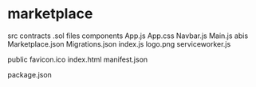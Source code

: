 # marketplace

src
  contracts
    .sol files
  components
    App.js
    App.css
    Navbar.js
    Main.js
  abis
    Marketplace.json
    Migrations.json
  index.js
  logo.png
  serviceworker.js

public
  favicon.ico
  index.html
  manifest.json
  
package.json
